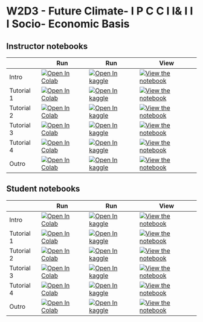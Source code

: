 # W2D3 - Future Climate- I P C C I I& I I I Socio- Economic Basis

## Instructor notebooks

|   | Run | Run | View |
| - | --- | --- | ---- |
| Intro | [![Open In Colab](https://colab.research.google.com/assets/colab-badge.svg)](https://colab.research.google.com/github/neuromatch/climate-test-build/blob/main/tutorials/W2D3_FutureClimate-IPCCII&IIISocio-EconomicBasis/W2D3_Intro.ipynb) | [![Open In kaggle](https://kaggle.com/static/images/open-in-kaggle.svg)](https://kaggle.com/kernels/welcome?src=https://raw.githubusercontent.com/neuromatch/climate-test-build/main/tutorials/W2D3_FutureClimate-IPCCII&IIISocio-EconomicBasis/W2D3_Intro.ipynb) | [![View the notebook](https://img.shields.io/badge/render-nbviewer-orange.svg)](https://nbviewer.jupyter.org/github/neuromatch/climate-test-build/blob/main/tutorials/W2D3_FutureClimate-IPCCII&IIISocio-EconomicBasis/W2D3_Intro.ipynb?flush_cache=true) |
| Tutorial 1 | [![Open In Colab](https://colab.research.google.com/assets/colab-badge.svg)](https://colab.research.google.com/github/neuromatch/climate-test-build/blob/main/tutorials/W2D3_FutureClimate-IPCCII&IIISocio-EconomicBasis/instructor/W2D3_Tutorial1.ipynb) | [![Open In kaggle](https://kaggle.com/static/images/open-in-kaggle.svg)](https://kaggle.com/kernels/welcome?src=https://raw.githubusercontent.com/neuromatch/climate-test-build/main/tutorials/W2D3_FutureClimate-IPCCII&IIISocio-EconomicBasis/instructor/W2D3_Tutorial1.ipynb) | [![View the notebook](https://img.shields.io/badge/render-nbviewer-orange.svg)](https://nbviewer.jupyter.org/github/neuromatch/climate-test-build/blob/main/tutorials/W2D3_FutureClimate-IPCCII&IIISocio-EconomicBasis/instructor/W2D3_Tutorial1.ipynb?flush_cache=true) |
| Tutorial 2 | [![Open In Colab](https://colab.research.google.com/assets/colab-badge.svg)](https://colab.research.google.com/github/neuromatch/climate-test-build/blob/main/tutorials/W2D3_FutureClimate-IPCCII&IIISocio-EconomicBasis/instructor/W2D3_Tutorial2.ipynb) | [![Open In kaggle](https://kaggle.com/static/images/open-in-kaggle.svg)](https://kaggle.com/kernels/welcome?src=https://raw.githubusercontent.com/neuromatch/climate-test-build/main/tutorials/W2D3_FutureClimate-IPCCII&IIISocio-EconomicBasis/instructor/W2D3_Tutorial2.ipynb) | [![View the notebook](https://img.shields.io/badge/render-nbviewer-orange.svg)](https://nbviewer.jupyter.org/github/neuromatch/climate-test-build/blob/main/tutorials/W2D3_FutureClimate-IPCCII&IIISocio-EconomicBasis/instructor/W2D3_Tutorial2.ipynb?flush_cache=true) |
| Tutorial 3 | [![Open In Colab](https://colab.research.google.com/assets/colab-badge.svg)](https://colab.research.google.com/github/neuromatch/climate-test-build/blob/main/tutorials/W2D3_FutureClimate-IPCCII&IIISocio-EconomicBasis/instructor/W2D3_Tutorial3.ipynb) | [![Open In kaggle](https://kaggle.com/static/images/open-in-kaggle.svg)](https://kaggle.com/kernels/welcome?src=https://raw.githubusercontent.com/neuromatch/climate-test-build/main/tutorials/W2D3_FutureClimate-IPCCII&IIISocio-EconomicBasis/instructor/W2D3_Tutorial3.ipynb) | [![View the notebook](https://img.shields.io/badge/render-nbviewer-orange.svg)](https://nbviewer.jupyter.org/github/neuromatch/climate-test-build/blob/main/tutorials/W2D3_FutureClimate-IPCCII&IIISocio-EconomicBasis/instructor/W2D3_Tutorial3.ipynb?flush_cache=true) |
| Tutorial 4 | [![Open In Colab](https://colab.research.google.com/assets/colab-badge.svg)](https://colab.research.google.com/github/neuromatch/climate-test-build/blob/main/tutorials/W2D3_FutureClimate-IPCCII&IIISocio-EconomicBasis/instructor/W2D3_Tutorial4.ipynb) | [![Open In kaggle](https://kaggle.com/static/images/open-in-kaggle.svg)](https://kaggle.com/kernels/welcome?src=https://raw.githubusercontent.com/neuromatch/climate-test-build/main/tutorials/W2D3_FutureClimate-IPCCII&IIISocio-EconomicBasis/instructor/W2D3_Tutorial4.ipynb) | [![View the notebook](https://img.shields.io/badge/render-nbviewer-orange.svg)](https://nbviewer.jupyter.org/github/neuromatch/climate-test-build/blob/main/tutorials/W2D3_FutureClimate-IPCCII&IIISocio-EconomicBasis/instructor/W2D3_Tutorial4.ipynb?flush_cache=true) |
| Outro | [![Open In Colab](https://colab.research.google.com/assets/colab-badge.svg)](https://colab.research.google.com/github/neuromatch/climate-test-build/blob/main/tutorials/W2D3_FutureClimate-IPCCII&IIISocio-EconomicBasis/W2D3_Outro.ipynb) | [![Open In kaggle](https://kaggle.com/static/images/open-in-kaggle.svg)](https://kaggle.com/kernels/welcome?src=https://raw.githubusercontent.com/neuromatch/climate-test-build/main/tutorials/W2D3_FutureClimate-IPCCII&IIISocio-EconomicBasis/W2D3_Outro.ipynb) | [![View the notebook](https://img.shields.io/badge/render-nbviewer-orange.svg)](https://nbviewer.jupyter.org/github/neuromatch/climate-test-build/blob/main/tutorials/W2D3_FutureClimate-IPCCII&IIISocio-EconomicBasis/W2D3_Outro.ipynb?flush_cache=true) |


## Student notebooks

|   | Run | Run | View |
| - | --- | --- | ---- |
| Intro | [![Open In Colab](https://colab.research.google.com/assets/colab-badge.svg)](https://colab.research.google.com/github/neuromatch/climate-test-build/blob/main/tutorials/W2D3_FutureClimate-IPCCII&IIISocio-EconomicBasis/W2D3_Intro.ipynb) | [![Open In kaggle](https://kaggle.com/static/images/open-in-kaggle.svg)](https://kaggle.com/kernels/welcome?src=https://raw.githubusercontent.com/neuromatch/climate-test-build/main/tutorials/W2D3_FutureClimate-IPCCII&IIISocio-EconomicBasis/W2D3_Intro.ipynb) | [![View the notebook](https://img.shields.io/badge/render-nbviewer-orange.svg)](https://nbviewer.jupyter.org/github/neuromatch/climate-test-build/blob/main/tutorials/W2D3_FutureClimate-IPCCII&IIISocio-EconomicBasis/W2D3_Intro.ipynb?flush_cache=true) |
| Tutorial 1 | [![Open In Colab](https://colab.research.google.com/assets/colab-badge.svg)](https://colab.research.google.com/github/neuromatch/climate-test-build/blob/main/tutorials/W2D3_FutureClimate-IPCCII&IIISocio-EconomicBasis/student/W2D3_Tutorial1.ipynb) | [![Open In kaggle](https://kaggle.com/static/images/open-in-kaggle.svg)](https://kaggle.com/kernels/welcome?src=https://raw.githubusercontent.com/neuromatch/climate-test-build/main/tutorials/W2D3_FutureClimate-IPCCII&IIISocio-EconomicBasis/student/W2D3_Tutorial1.ipynb) | [![View the notebook](https://img.shields.io/badge/render-nbviewer-orange.svg)](https://nbviewer.jupyter.org/github/neuromatch/climate-test-build/blob/main/tutorials/W2D3_FutureClimate-IPCCII&IIISocio-EconomicBasis/student/W2D3_Tutorial1.ipynb?flush_cache=true) |
| Tutorial 2 | [![Open In Colab](https://colab.research.google.com/assets/colab-badge.svg)](https://colab.research.google.com/github/neuromatch/climate-test-build/blob/main/tutorials/W2D3_FutureClimate-IPCCII&IIISocio-EconomicBasis/student/W2D3_Tutorial2.ipynb) | [![Open In kaggle](https://kaggle.com/static/images/open-in-kaggle.svg)](https://kaggle.com/kernels/welcome?src=https://raw.githubusercontent.com/neuromatch/climate-test-build/main/tutorials/W2D3_FutureClimate-IPCCII&IIISocio-EconomicBasis/student/W2D3_Tutorial2.ipynb) | [![View the notebook](https://img.shields.io/badge/render-nbviewer-orange.svg)](https://nbviewer.jupyter.org/github/neuromatch/climate-test-build/blob/main/tutorials/W2D3_FutureClimate-IPCCII&IIISocio-EconomicBasis/student/W2D3_Tutorial2.ipynb?flush_cache=true) |
| Tutorial 3 | [![Open In Colab](https://colab.research.google.com/assets/colab-badge.svg)](https://colab.research.google.com/github/neuromatch/climate-test-build/blob/main/tutorials/W2D3_FutureClimate-IPCCII&IIISocio-EconomicBasis/student/W2D3_Tutorial3.ipynb) | [![Open In kaggle](https://kaggle.com/static/images/open-in-kaggle.svg)](https://kaggle.com/kernels/welcome?src=https://raw.githubusercontent.com/neuromatch/climate-test-build/main/tutorials/W2D3_FutureClimate-IPCCII&IIISocio-EconomicBasis/student/W2D3_Tutorial3.ipynb) | [![View the notebook](https://img.shields.io/badge/render-nbviewer-orange.svg)](https://nbviewer.jupyter.org/github/neuromatch/climate-test-build/blob/main/tutorials/W2D3_FutureClimate-IPCCII&IIISocio-EconomicBasis/student/W2D3_Tutorial3.ipynb?flush_cache=true) |
| Tutorial 4 | [![Open In Colab](https://colab.research.google.com/assets/colab-badge.svg)](https://colab.research.google.com/github/neuromatch/climate-test-build/blob/main/tutorials/W2D3_FutureClimate-IPCCII&IIISocio-EconomicBasis/student/W2D3_Tutorial4.ipynb) | [![Open In kaggle](https://kaggle.com/static/images/open-in-kaggle.svg)](https://kaggle.com/kernels/welcome?src=https://raw.githubusercontent.com/neuromatch/climate-test-build/main/tutorials/W2D3_FutureClimate-IPCCII&IIISocio-EconomicBasis/student/W2D3_Tutorial4.ipynb) | [![View the notebook](https://img.shields.io/badge/render-nbviewer-orange.svg)](https://nbviewer.jupyter.org/github/neuromatch/climate-test-build/blob/main/tutorials/W2D3_FutureClimate-IPCCII&IIISocio-EconomicBasis/student/W2D3_Tutorial4.ipynb?flush_cache=true) |
| Outro | [![Open In Colab](https://colab.research.google.com/assets/colab-badge.svg)](https://colab.research.google.com/github/neuromatch/climate-test-build/blob/main/tutorials/W2D3_FutureClimate-IPCCII&IIISocio-EconomicBasis/W2D3_Outro.ipynb) | [![Open In kaggle](https://kaggle.com/static/images/open-in-kaggle.svg)](https://kaggle.com/kernels/welcome?src=https://raw.githubusercontent.com/neuromatch/climate-test-build/main/tutorials/W2D3_FutureClimate-IPCCII&IIISocio-EconomicBasis/W2D3_Outro.ipynb) | [![View the notebook](https://img.shields.io/badge/render-nbviewer-orange.svg)](https://nbviewer.jupyter.org/github/neuromatch/climate-test-build/blob/main/tutorials/W2D3_FutureClimate-IPCCII&IIISocio-EconomicBasis/W2D3_Outro.ipynb?flush_cache=true) |

